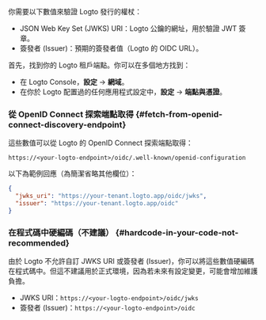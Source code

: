 你需要以下數值來驗證 Logto 發行的權杖：

- JSON Web Key Set (JWKS) URI：Logto 公鑰的網址，用於驗證 JWT 簽章。
- 簽發者 (Issuer)：預期的簽發者值（Logto 的 OIDC URL）。

首先，找到你的 Logto 租戶端點。你可以在多個地方找到：

- 在 Logto Console，**設定** → **網域**。
- 在你於 Logto 配置過的任何應用程式設定中，**設定** → **端點與憑證**。

### 從 OpenID Connect 探索端點取得 \{#fetch-from-openid-connect-discovery-endpoint}

這些數值可以從 Logto 的 OpenID Connect 探索端點取得：

```
https://<your-logto-endpoint>/oidc/.well-known/openid-configuration
```

以下為範例回應（為簡潔省略其他欄位）：

```json
{
  "jwks_uri": "https://your-tenant.logto.app/oidc/jwks",
  "issuer": "https://your-tenant.logto.app/oidc"
}
```

### 在程式碼中硬編碼（不建議） \{#hardcode-in-your-code-not-recommended}

由於 Logto 不允許自訂 JWKS URI 或簽發者 (Issuer)，你可以將這些數值硬編碼在程式碼中。但這不建議用於正式環境，因為若未來有設定變更，可能會增加維護負擔。

- JWKS URI：`https://<your-logto-endpoint>/oidc/jwks`
- 簽發者 (Issuer)：`https://<your-logto-endpoint>/oidc`
